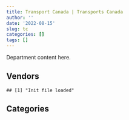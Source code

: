 ```yaml
---
title: Transport Canada | Transports Canada
author: ''
date: '2022-08-15'
slug: tc
categories: []
tags: []
---
```


<script src="/rmarkdown-libs/htmlwidgets/htmlwidgets.js"></script>
<link href="/rmarkdown-libs/datatables-css/datatables-crosstalk.css" rel="stylesheet" />
<script src="/rmarkdown-libs/datatables-binding/datatables.js"></script>
<script src="/rmarkdown-libs/jquery/jquery-3.6.0.min.js"></script>
<link href="/rmarkdown-libs/dt-core-bootstrap/css/dataTables.bootstrap.min.css" rel="stylesheet" />
<link href="/rmarkdown-libs/dt-core-bootstrap/css/dataTables.bootstrap.extra.css" rel="stylesheet" />
<script src="/rmarkdown-libs/dt-core-bootstrap/js/jquery.dataTables.min.js"></script>
<script src="/rmarkdown-libs/dt-core-bootstrap/js/dataTables.bootstrap.min.js"></script>
<link href="/rmarkdown-libs/crosstalk/css/crosstalk.min.css" rel="stylesheet" />
<script src="/rmarkdown-libs/crosstalk/js/crosstalk.min.js"></script>
<script src="/rmarkdown-libs/htmlwidgets/htmlwidgets.js"></script>
<link href="/rmarkdown-libs/datatables-css/datatables-crosstalk.css" rel="stylesheet" />
<script src="/rmarkdown-libs/datatables-binding/datatables.js"></script>
<script src="/rmarkdown-libs/jquery/jquery-3.6.0.min.js"></script>
<link href="/rmarkdown-libs/dt-core-bootstrap/css/dataTables.bootstrap.min.css" rel="stylesheet" />
<link href="/rmarkdown-libs/dt-core-bootstrap/css/dataTables.bootstrap.extra.css" rel="stylesheet" />
<script src="/rmarkdown-libs/dt-core-bootstrap/js/jquery.dataTables.min.js"></script>
<script src="/rmarkdown-libs/dt-core-bootstrap/js/dataTables.bootstrap.min.js"></script>
<link href="/rmarkdown-libs/crosstalk/css/crosstalk.min.css" rel="stylesheet" />
<script src="/rmarkdown-libs/crosstalk/js/crosstalk.min.js"></script>

Department content here.

## Vendors

    ## [1] "Init file loaded"

<div id="htmlwidget-1" style="width:100%;height:auto;" class="datatables html-widget"></div>
<script type="application/json" data-for="htmlwidget-1">{"x":{"style":"bootstrap","filter":"none","vertical":false,"data":[["<a href=\"/vendors/2keys/\">2KEYS<\/a>","<a href=\"/vendors/4plan_consulting/\">4PLAN CONSULTING<\/a>","<a href=\"/vendors/a_hundred_answers/\">A HUNDRED ANSWERS<\/a>","<a href=\"/vendors/abb/\">ABB<\/a>","<a href=\"/vendors/accenture/\">ACCENTURE<\/a>","<a href=\"/vendors/acklands_grainger/\">ACKLANDS GRAINGER<\/a>","<a href=\"/vendors/act/\">ACT<\/a>","<a href=\"/vendors/adga_group/\">ADGA GROUP<\/a>","<a href=\"/vendors/adrm_technology_consulting/\">ADRM TECHNOLOGY CONSULTING<\/a>","<a href=\"/vendors/advanced_business_interiors/\">ADVANCED BUSINESS INTERIORS<\/a>","<a href=\"/vendors/aecom/\">AECOM<\/a>","<a href=\"/vendors/aero_supplies/\">AERO SUPPLIES<\/a>","<a href=\"/vendors/aeropro/\">AEROPRO<\/a>","<a href=\"/vendors/ainsworth/\">AINSWORTH<\/a>","<a href=\"/vendors/air_inuit/\">AIR INUIT<\/a>","<a href=\"/vendors/air_tindi/\">AIR TINDI<\/a>","<a href=\"/vendors/airbus/\">AIRBUS<\/a>","<a href=\"/vendors/alpine_aerotech/\">ALPINE AEROTECH<\/a>","<a href=\"/vendors/altis_human_resources/\">ALTIS HUMAN RESOURCES<\/a>","<a href=\"/vendors/american_bureau_of_shipping/\">AMERICAN BUREAU OF SHIPPING<\/a>","<a href=\"/vendors/aon_reed_stenhouse/\">AON REED STENHOUSE<\/a>","<a href=\"/vendors/apron_fuel_services/\">APRON FUEL SERVICES<\/a>","<a href=\"/vendors/aps_aviation/\">APS AVIATION<\/a>","<a href=\"/vendors/ari_financial_services/\">ARI FINANCIAL SERVICES<\/a>","<a href=\"/vendors/artemp_personnel_services/\">ARTEMP PERSONNEL SERVICES<\/a>","<a href=\"/vendors/asokan_business_interiors/\">ASOKAN BUSINESS INTERIORS<\/a>","<a href=\"/vendors/atlantic_business_interiors/\">ATLANTIC BUSINESS INTERIORS<\/a>","<a href=\"/vendors/attachmate/\">ATTACHMATE<\/a>","<a href=\"/vendors/av_tech/\">AV TECH<\/a>","<a href=\"/vendors/avmax_aviation_services/\">AVMAX AVIATION SERVICES<\/a>","<a href=\"/vendors/bdo_canada/\">BDO CANADA<\/a>","<a href=\"/vendors/bell_canada/\">BELL CANADA<\/a>","<a href=\"/vendors/bell_textron/\">BELL TEXTRON<\/a>","<a href=\"/vendors/bombardier/\">BOMBARDIER<\/a>","<a href=\"/vendors/brandt_tractor/\">BRANDT TRACTOR<\/a>","<a href=\"/vendors/cae/\">CAE<\/a>","<a href=\"/vendors/calian/\">CALIAN<\/a>","<a href=\"/vendors/canada_post/\">CANADA POST<\/a>","<a href=\"/vendors/canadian_bank_note_company/\">CANADIAN BANK NOTE COMPANY<\/a>","<a href=\"/vendors/canadian_corps_of_commissionaires/\">CANADIAN CORPS OF COMMISSIONAIRES<\/a>","<a href=\"/vendors/canadian_helicopters/\">CANADIAN HELICOPTERS<\/a>","<a href=\"/vendors/canadian_maritime_engineering/\">CANADIAN MARITIME ENGINEERING<\/a>","<a href=\"/vendors/canon/\">CANON<\/a>","<a href=\"/vendors/carahsoft_technology/\">CARAHSOFT TECHNOLOGY<\/a>","<a href=\"/vendors/carleton_university/\">CARLETON UNIVERSITY<\/a>","<a href=\"/vendors/carswell/\">CARSWELL<\/a>","<a href=\"/vendors/cbci_telecom/\">CBCI TELECOM<\/a>","<a href=\"/vendors/cdw_canada/\">CDW CANADA<\/a>","<a href=\"/vendors/chantier_davie_canada/\">CHANTIER DAVIE CANADA<\/a>","<a href=\"/vendors/charron_human_resources/\">CHARRON HUMAN RESOURCES<\/a>","<a href=\"/vendors/chevron/\">CHEVRON<\/a>","<a href=\"/vendors/cima/\">CIMA<\/a>","<a href=\"/vendors/cision_canada/\">CISION CANADA<\/a>","<a href=\"/vendors/clariant_canada/\">CLARIANT CANADA<\/a>","<a href=\"/vendors/closereach/\">CLOSEREACH<\/a>","<a href=\"/vendors/cnw_group/\">CNW GROUP<\/a>","<a href=\"/vendors/cofomo/\">COFOMO<\/a>","<a href=\"/vendors/contract_community/\">CONTRACT COMMUNITY<\/a>","<a href=\"/vendors/coradix_technology_consulting/\">CORADIX TECHNOLOGY CONSULTING<\/a>","<a href=\"/vendors/cossette_communications/\">COSSETTE COMMUNICATIONS<\/a>","<a href=\"/vendors/cpcs_transcom/\">CPCS TRANSCOM<\/a>","<a href=\"/vendors/crandall_engineering/\">CRANDALL ENGINEERING<\/a>","<a href=\"/vendors/crestline_coach/\">CRESTLINE COACH<\/a>","<a href=\"/vendors/csdc_systems/\">CSDC SYSTEMS<\/a>","<a href=\"/vendors/dbc_marine_safety_systems/\">DBC MARINE SAFETY SYSTEMS<\/a>","<a href=\"/vendors/delco_automation/\">DELCO AUTOMATION<\/a>","<a href=\"/vendors/dell_computer/\">DELL COMPUTER<\/a>","<a href=\"/vendors/deloitte_and_touche/\">DELOITTE AND TOUCHE<\/a>","<a href=\"/vendors/dexterra/\">DEXTERRA<\/a>","<a href=\"/vendors/diligens/\">DILIGENS<\/a>","<a href=\"/vendors/dillon_consulting/\">DILLON CONSULTING<\/a>","<a href=\"/vendors/dls_technology/\">DLS TECHNOLOGY<\/a>","<a href=\"/vendors/donna_cona/\">DONNA CONA<\/a>","<a href=\"/vendors/dss_marine/\">DSS MARINE<\/a>","<a href=\"/vendors/ecole_de_langues_abce/\">ECOLE DE LANGUES ABCE<\/a>","<a href=\"/vendors/ecole_de_langues_la_cite/\">ECOLE DE LANGUES LA CITE<\/a>","<a href=\"/vendors/ekos_research_associates/\">EKOS RESEARCH ASSOCIATES<\/a>","<a href=\"/vendors/elsevier/\">ELSEVIER<\/a>","<a href=\"/vendors/entrust/\">ENTRUST<\/a>","<a href=\"/vendors/environics_research_group/\">ENVIRONICS RESEARCH GROUP<\/a>","<a href=\"/vendors/equasion_business_technologies/\">EQUASION BUSINESS TECHNOLOGIES<\/a>","<a href=\"/vendors/ernst_young/\">ERNST YOUNG<\/a>","<a href=\"/vendors/esri/\">ESRI<\/a>","<a href=\"/vendors/excel_human_resources/\">EXCEL HUMAN RESOURCES<\/a>","<a href=\"/vendors/extravision_video_technologies/\">EXTRAVISION VIDEO TECHNOLOGIES<\/a>","<a href=\"/vendors/fast_forward_french/\">FAST FORWARD FRENCH<\/a>","<a href=\"/vendors/fast_track_staffing/\">FAST TRACK STAFFING<\/a>","<a href=\"/vendors/fca_canada/\">FCA CANADA<\/a>","<a href=\"/vendors/federal_express_canada/\">FEDERAL EXPRESS CANADA<\/a>","<a href=\"/vendors/felix_technology/\">FELIX TECHNOLOGY<\/a>","<a href=\"/vendors/first_air/\">FIRST AIR<\/a>","<a href=\"/vendors/flightsafety_canada/\">FLIGHTSAFETY CANADA<\/a>","<a href=\"/vendors/ford_motor_company/\">FORD MOTOR COMPANY<\/a>","<a href=\"/vendors/fort_garry_fire_truck/\">FORT GARRY FIRE TRUCK<\/a>","<a href=\"/vendors/francis_canada_truck_centre/\">FRANCIS CANADA TRUCK CENTRE<\/a>","<a href=\"/vendors/freebalance/\">FREEBALANCE<\/a>","<a href=\"/vendors/fujitsu/\">FUJITSU<\/a>","<a href=\"/vendors/gartner/\">GARTNER<\/a>","<a href=\"/vendors/gatestone/\">GATESTONE<\/a>","<a href=\"/vendors/gc_strategies/\">GC STRATEGIES<\/a>","<a href=\"/vendors/gemtec/\">GEMTEC<\/a>","<a href=\"/vendors/general_electric_canada/\">GENERAL ELECTRIC CANADA<\/a>","<a href=\"/vendors/general_motors/\">GENERAL MOTORS<\/a>","<a href=\"/vendors/ghd/\">GHD<\/a>","<a href=\"/vendors/glasshouse_systems/\">GLASSHOUSE SYSTEMS<\/a>","<a href=\"/vendors/global_knowledge/\">GLOBAL KNOWLEDGE<\/a>","<a href=\"/vendors/global_upholstery/\">GLOBAL UPHOLSTERY<\/a>","<a href=\"/vendors/golder_associates/\">GOLDER ASSOCIATES<\/a>","<a href=\"/vendors/goss_gilroy/\">GOSS GILROY<\/a>","<a href=\"/vendors/grand_toy/\">GRAND TOY<\/a>","<a href=\"/vendors/graybridge_international_consulting/\">GRAYBRIDGE INTERNATIONAL CONSULTING<\/a>","<a href=\"/vendors/haworth/\">HAWORTH<\/a>","<a href=\"/vendors/heddle_marine_services/\">HEDDLE MARINE SERVICES<\/a>","<a href=\"/vendors/hitrac/\">HITRAC<\/a>","<a href=\"/vendors/holman_fenwick_willan/\">HOLMAN FENWICK WILLAN<\/a>","<a href=\"/vendors/honeywell/\">HONEYWELL<\/a>","<a href=\"/vendors/hypertec/\">HYPERTEC<\/a>","<a href=\"/vendors/ibiska_telecom/\">IBISKA TELECOM<\/a>","<a href=\"/vendors/ihs_global/\">IHS GLOBAL<\/a>","<a href=\"/vendors/imp_group/\">IMP GROUP<\/a>","<a href=\"/vendors/imperial_oil/\">IMPERIAL OIL<\/a>","<a href=\"/vendors/info_tech_research_group/\">INFO TECH RESEARCH GROUP<\/a>","<a href=\"/vendors/insa/\">INSA<\/a>","<a href=\"/vendors/inter_outaouais/\">INTER OUTAOUAIS<\/a>","<a href=\"/vendors/international_safety_research/\">INTERNATIONAL SAFETY RESEARCH<\/a>","<a href=\"/vendors/ipsos/\">IPSOS<\/a>","<a href=\"/vendors/ipss/\">IPSS<\/a>","<a href=\"/vendors/iron_mountain/\">IRON MOUNTAIN<\/a>","<a href=\"/vendors/irving_oil/\">IRVING OIL<\/a>","<a href=\"/vendors/it_net_consultants/\">IT NET CONSULTANTS<\/a>","<a href=\"/vendors/itex/\">ITEX<\/a>","<a href=\"/vendors/j_j_trailers_manufacturers_and_sales/\">J J TRAILERS MANUFACTURERS AND SALES<\/a>","<a href=\"/vendors/jasco_applied_sciences_canada/\">JASCO APPLIED SCIENCES CANADA<\/a>","<a href=\"/vendors/jht_defense/\">JHT DEFENSE<\/a>","<a href=\"/vendors/jumping_elephants/\">JUMPING ELEPHANTS<\/a>","<a href=\"/vendors/kenn_borek_air/\">KENN BOREK AIR<\/a>","<a href=\"/vendors/keystone_environmental/\">KEYSTONE ENVIRONMENTAL<\/a>","<a href=\"/vendors/kone/\">KONE<\/a>","<a href=\"/vendors/kongsberg/\">KONGSBERG<\/a>","<a href=\"/vendors/konica_minolta_business_solutions/\">KONICA MINOLTA BUSINESS SOLUTIONS<\/a>","<a href=\"/vendors/kpmg/\">KPMG<\/a>","<a href=\"/vendors/kubota_canada/\">KUBOTA CANADA<\/a>","<a href=\"/vendors/l3harris/\">L3HARRIS<\/a>","<a href=\"/vendors/lansdowne_technologies/\">LANSDOWNE TECHNOLOGIES<\/a>","<a href=\"/vendors/lengkeek_vessel_engineering/\">LENGKEEK VESSEL ENGINEERING<\/a>","<a href=\"/vendors/les_entreprises_fervel/\">LES ENTREPRISES FERVEL<\/a>","<a href=\"/vendors/lionbridge/\">LIONBRIDGE<\/a>","<a href=\"/vendors/lumina_it/\">LUMINA IT<\/a>","<a href=\"/vendors/m_d_charlton/\">M D CHARLTON<\/a>","<a href=\"/vendors/makwa_resourcing/\">MAKWA RESOURCING<\/a>","<a href=\"/vendors/manpower_services_canada/\">MANPOWER SERVICES CANADA<\/a>","<a href=\"/vendors/maplesoft_consulting/\">MAPLESOFT CONSULTING<\/a>","<a href=\"/vendors/marine_recycling/\">MARINE RECYCLING<\/a>","<a href=\"/vendors/maxsys_staffing_and_consulting/\">MAXSYS STAFFING AND CONSULTING<\/a>","<a href=\"/vendors/michelin/\">MICHELIN<\/a>","<a href=\"/vendors/microsoft_canada/\">MICROSOFT CANADA<\/a>","<a href=\"/vendors/mid_canada_mod_center/\">MID CANADA MOD CENTER<\/a>","<a href=\"/vendors/mindwire_systems/\">MINDWIRE SYSTEMS<\/a>","<a href=\"/vendors/mishkumi_technologies/\">MISHKUMI TECHNOLOGIES<\/a>","<a href=\"/vendors/mitsubishi_motor_sales/\">MITSUBISHI MOTOR SALES<\/a>","<a href=\"/vendors/mnp/\">MNP<\/a>","<a href=\"/vendors/morpho_canada/\">MORPHO CANADA<\/a>","<a href=\"/vendors/mustang_survival/\">MUSTANG SURVIVAL<\/a>","<a href=\"/vendors/nations_translation_group/\">NATIONS TRANSLATION GROUP<\/a>","<a href=\"/vendors/nattiq/\">NATTIQ<\/a>","<a href=\"/vendors/naut_mawt_tribal_council/\">NAUT MAWT TRIBAL COUNCIL<\/a>","<a href=\"/vendors/nav_canada/\">NAV CANADA<\/a>","<a href=\"/vendors/newfound_recruiting/\">NEWFOUND RECRUITING<\/a>","<a href=\"/vendors/nisha_techonologies/\">NISHA TECHONOLOGIES<\/a>","<a href=\"/vendors/nissan_canada/\">NISSAN CANADA<\/a>","<a href=\"/vendors/nortrax_canada/\">NORTRAX CANADA<\/a>","<a href=\"/vendors/nova_networks/\">NOVA NETWORKS<\/a>","<a href=\"/vendors/nuix_north_america/\">NUIX NORTH AMERICA<\/a>","<a href=\"/vendors/online_constructors/\">ONLINE CONSTRUCTORS<\/a>","<a href=\"/vendors/onx_enterprise_solutions/\">ONX ENTERPRISE SOLUTIONS<\/a>","<a href=\"/vendors/opentext/\">OPENTEXT<\/a>","<a href=\"/vendors/optiv_canada_federal/\">OPTIV CANADA FEDERAL<\/a>","<a href=\"/vendors/oracle_canada/\">ORACLE CANADA<\/a>","<a href=\"/vendors/orangutech/\">ORANGUTECH<\/a>","<a href=\"/vendors/paladin_group/\">PALADIN GROUP<\/a>","<a href=\"/vendors/palfinger_marine/\">PALFINGER MARINE<\/a>","<a href=\"/vendors/patlon_aircraft_industries/\">PATLON AIRCRAFT INDUSTRIES<\/a>","<a href=\"/vendors/pattison_sign_group/\">PATTISON SIGN GROUP<\/a>","<a href=\"/vendors/peerless_garments/\">PEERLESS GARMENTS<\/a>","<a href=\"/vendors/peters_construction/\">PETERS CONSTRUCTION<\/a>","<a href=\"/vendors/petro_air_services/\">PETRO AIR SERVICES<\/a>","<a href=\"/vendors/petrovalue_products/\">PETROVALUE PRODUCTS<\/a>","<a href=\"/vendors/phaselock_systems_international/\">PHASELOCK SYSTEMS INTERNATIONAL<\/a>","<a href=\"/vendors/pitney_bowes/\">PITNEY BOWES<\/a>","<a href=\"/vendors/pleiad_canada/\">PLEIAD CANADA<\/a>","<a href=\"/vendors/pmg_technologies/\">PMG TECHNOLOGIES<\/a>","<a href=\"/vendors/podolinsky_equipment/\">PODOLINSKY EQUIPMENT<\/a>","<a href=\"/vendors/portage_personnel/\">PORTAGE PERSONNEL<\/a>","<a href=\"/vendors/pra/\">PRA<\/a>","<a href=\"/vendors/precisionerp/\">PRECISIONERP<\/a>","<a href=\"/vendors/pricewaterhouse_coopers/\">PRICEWATERHOUSE COOPERS<\/a>","<a href=\"/vendors/primex_project_management/\">PRIMEX PROJECT MANAGEMENT<\/a>","<a href=\"/vendors/printers_plus/\">PRINTERS PLUS<\/a>","<a href=\"/vendors/pro_tec_fire_services_of_canada/\">PRO TEC FIRE SERVICES OF CANADA<\/a>","<a href=\"/vendors/prologic_systems/\">PROLOGIC SYSTEMS<\/a>","<a href=\"/vendors/promaxis/\">PROMAXIS<\/a>","<a href=\"/vendors/proquest/\">PROQUEST<\/a>","<a href=\"/vendors/prosci_canada/\">PROSCI CANADA<\/a>","<a href=\"/vendors/protak_consulting_group/\">PROTAK CONSULTING GROUP<\/a>","<a href=\"/vendors/purelogic/\">PURELOGIC<\/a>","<a href=\"/vendors/purespirit_solutions/\">PURESPIRIT SOLUTIONS<\/a>","<a href=\"/vendors/qmr/\">QMR<\/a>","<a href=\"/vendors/quantum_management_services/\">QUANTUM MANAGEMENT SERVICES<\/a>","<a href=\"/vendors/quorum/\">QUORUM<\/a>","<a href=\"/vendors/rampart_international/\">RAMPART INTERNATIONAL<\/a>","<a href=\"/vendors/randstad/\">RANDSTAD<\/a>","<a href=\"/vendors/raymond_chabot_grant_thornton/\">RAYMOND CHABOT GRANT THORNTON<\/a>","<a href=\"/vendors/risk_sciences_international/\">RISK SCIENCES INTERNATIONAL<\/a>","<a href=\"/vendors/rockwell_collins_canada/\">ROCKWELL COLLINS CANADA<\/a>","<a href=\"/vendors/rogers/\">ROGERS<\/a>","<a href=\"/vendors/rosborough_boats/\">ROSBOROUGH BOATS<\/a>","<a href=\"/vendors/roxboro_excavation/\">ROXBORO EXCAVATION<\/a>","<a href=\"/vendors/sap/\">SAP<\/a>","<a href=\"/vendors/sas_institute/\">SAS INSTITUTE<\/a>","<a href=\"/vendors/serco/\">SERCO<\/a>","<a href=\"/vendors/sharp_electronics/\">SHARP ELECTRONICS<\/a>","<a href=\"/vendors/shell_canada_products/\">SHELL CANADA PRODUCTS<\/a>","<a href=\"/vendors/shi_canada/\">SHI CANADA<\/a>","<a href=\"/vendors/si_systems/\">SI SYSTEMS<\/a>","<a href=\"/vendors/sierra_systems_group/\">SIERRA SYSTEMS GROUP<\/a>","<a href=\"/vendors/simex_defence/\">SIMEX DEFENCE<\/a>","<a href=\"/vendors/simplex_grinnell/\">SIMPLEX GRINNELL<\/a>","<a href=\"/vendors/skillsoft_canada/\">SKILLSOFT CANADA<\/a>","<a href=\"/vendors/snc_lavalin/\">SNC LAVALIN<\/a>","<a href=\"/vendors/softchoice/\">SOFTCHOICE<\/a>","<a href=\"/vendors/solotech/\">SOLOTECH<\/a>","<a href=\"/vendors/southwest_research_institute/\">SOUTHWEST RESEARCH INSTITUTE<\/a>","<a href=\"/vendors/sra_staffing_solutions/\">SRA STAFFING SOLUTIONS<\/a>","<a href=\"/vendors/stantec/\">STANTEC<\/a>","<a href=\"/vendors/stoneworks_technologies/\">STONEWORKS TECHNOLOGIES<\/a>","<a href=\"/vendors/stratos/\">STRATOS<\/a>","<a href=\"/vendors/subaru_canada/\">SUBARU CANADA<\/a>","<a href=\"/vendors/suncor_energy/\">SUNCOR ENERGY<\/a>","<a href=\"/vendors/systematix_solutions/\">SYSTEMATIX SOLUTIONS<\/a>","<a href=\"/vendors/systemscope/\">SYSTEMSCOPE<\/a>","<a href=\"/vendors/tankatek/\">TANKATEK<\/a>","<a href=\"/vendors/teknion/\">TEKNION<\/a>","<a href=\"/vendors/teksystems_canada/\">TEKSYSTEMS CANADA<\/a>","<a href=\"/vendors/telus_canada/\">TELUS CANADA<\/a>","<a href=\"/vendors/tenaquip/\">TENAQUIP<\/a>","<a href=\"/vendors/teramach_technologies/\">TERAMACH TECHNOLOGIES<\/a>","<a href=\"/vendors/tes_contract_services/\">TES CONTRACT SERVICES<\/a>","<a href=\"/vendors/testforce_systems/\">TESTFORCE SYSTEMS<\/a>","<a href=\"/vendors/tetra_tech/\">TETRA TECH<\/a>","<a href=\"/vendors/the_aim_group/\">THE AIM GROUP<\/a>","<a href=\"/vendors/the_halifax_computer_consulting_group/\">THE HALIFAX COMPUTER CONSULTING GROUP<\/a>","<a href=\"/vendors/the_masha_krupp_translation_group/\">THE MASHA KRUPP TRANSLATION GROUP<\/a>","<a href=\"/vendors/the_right_door_consulting/\">THE RIGHT DOOR CONSULTING<\/a>","<a href=\"/vendors/thermo_fisher_scientific/\">THERMO FISHER SCIENTIFIC<\/a>","<a href=\"/vendors/thomson_reuters/\">THOMSON REUTERS<\/a>","<a href=\"/vendors/thyssenkrupp_elevator/\">THYSSENKRUPP ELEVATOR<\/a>","<a href=\"/vendors/titan_boats/\">TITAN BOATS<\/a>","<a href=\"/vendors/toromont/\">TOROMONT<\/a>","<a href=\"/vendors/totem_offisource/\">TOTEM OFFISOURCE<\/a>","<a href=\"/vendors/toyota_canada/\">TOYOTA CANADA<\/a>","<a href=\"/vendors/tpg_technology_consultants/\">TPG TECHNOLOGY CONSULTANTS<\/a>","<a href=\"/vendors/transpolar_technology/\">TRANSPOLAR TECHNOLOGY<\/a>","<a href=\"/vendors/trm_technologies/\">TRM TECHNOLOGIES<\/a>","<a href=\"/vendors/tulmar_safety_systems/\">TULMAR SAFETY SYSTEMS<\/a>","<a href=\"/vendors/tundra_technical_solutions/\">TUNDRA TECHNICAL SOLUTIONS<\/a>","<a href=\"/vendors/turtle_island_staffing/\">TURTLE ISLAND STAFFING<\/a>","<a href=\"/vendors/tyco_integrated_fire_security/\">TYCO INTEGRATED FIRE SECURITY<\/a>","<a href=\"/vendors/ubiqus_canada/\">UBIQUS CANADA<\/a>","<a href=\"/vendors/unisource/\">UNISOURCE<\/a>","<a href=\"/vendors/universite_laval/\">UNIVERSITE LAVAL<\/a>","<a href=\"/vendors/university_of_alberta/\">UNIVERSITY OF ALBERTA<\/a>","<a href=\"/vendors/university_of_british_columbia/\">UNIVERSITY OF BRITISH COLUMBIA<\/a>","<a href=\"/vendors/university_of_new_brunswick/\">UNIVERSITY OF NEW BRUNSWICK<\/a>","<a href=\"/vendors/university_of_ottawa/\">UNIVERSITY OF OTTAWA<\/a>","<a href=\"/vendors/university_of_toronto/\">UNIVERSITY OF TORONTO<\/a>","<a href=\"/vendors/university_of_waterloo/\">UNIVERSITY OF WATERLOO<\/a>","<a href=\"/vendors/university_of_western_ontario/\">UNIVERSITY OF WESTERN ONTARIO<\/a>","<a href=\"/vendors/vector_aerospace/\">VECTOR AEROSPACE<\/a>","<a href=\"/vendors/veritaaq_technology_house/\">VERITAAQ TECHNOLOGY HOUSE<\/a>","<a href=\"/vendors/wajax/\">WAJAX<\/a>","<a href=\"/vendors/wartsila/\">WARTSILA<\/a>","<a href=\"/vendors/wolters_kluwer/\">WOLTERS KLUWER<\/a>","<a href=\"/vendors/workdynamics_technologies/\">WORKDYNAMICS TECHNOLOGIES<\/a>","<a href=\"/vendors/wsp/\">WSP<\/a>","<a href=\"/vendors/xerox/\">XEROX<\/a>","<a href=\"/vendors/xpert_solutions_technologiques/\">XPERT SOLUTIONS TECHNOLOGIQUES<\/a>","<a href=\"/vendors/yamaha_motors_canada/\">YAMAHA MOTORS CANADA<\/a>","<a href=\"/vendors/york_university/\">YORK UNIVERSITY<\/a>","<a href=\"/vendors/zutphen_contractor/\">ZUTPHEN CONTRACTOR<\/a>"],["$     77,943.31",null,"$     14,548.75",null,"$     24,998.99","$     12,767.00","$    289,815.66","$  1,741,363.16","$  3,062,231.03","$    314,896.86","$    194,786.10","$    666,744.59","$  1,064,138.75",null,null,null,null,"$    539,018.16","$    874,387.53",null,"$    162,532.71","$    183,218.16","$  1,386,553.64","$      5,315.42","$     78,499.36",null,null,null,null,"$     49,687.36",null,null,"$  1,437,968.36","$  1,704,744.74","$     37,934.14","$    697,568.62","$    622,899.75","$    104,855.00","$    760,395.34","$  3,722,896.97",null,"$    763,753.48","$      2,389.75","$    304,248.00","$     18,248.66","$      5,327.09",null,"$     13,388.80",null,null,null,"$     24,353.76",null,"$     60,900.00","$    245,589.98","$     29,866.73","$  1,659,763.95",null,"$    483,926.14","$     57,271.06","$  1,250,426.49","$     24,560.55",null,"$     73,968.29",null,null,null,"$    253,903.61",null,null,"$    360,262.97","$    295,459.64","$     29,119.26","$     50,528.58",null,"$     78,738.85","$     67,021.44",null,"$     35,671.05",null,"$  1,199,271.99","$     24,998.42","$     70,714.94","$    267,894.79","$    326,769.96","$     11,875.00","$     74,580.00","$    203,684.75","$    222,132.53",null,"$     30,744.44","$     18,150.41","$    243,829.84",null,null,"$     74,347.01","$     22,832.78","$    347,948.86","$     40,122.74","$     70,384.88","$     10,429.90",null,"$    568,025.19","$     56,857.64",null,null,"$    182,013.56",null,"$     82,772.50","$     47,815.89",null,null,"$  1,986,595.42","$    100,500.70",null,"$    515,291.43","$    165,793.30","$    986,082.61",null,null,"$    785,448.43",null,null,null,"$     29,948.84",null,"$     52,616.45","$    229,071.43","$    378,261.87","$    193,024.74",null,null,"$    235,265.86","$     39,489.29","$     23,391.00",null,"$     24,950.10","$     32,327.14",null,"$    127,043.21","$    900,409.26","$     77,485.94",null,"$     73,337.00","$     39,439.76","$    359,145.85","$    746,346.66","$     31,011.60",null,null,"$  1,439,140.78",null,"$  1,122,081.18","$    114,726.00",null,"$  1,417,923.30",null,"$  3,198,319.09","$    234,897.60","$    308,953.41",null,"$    464,096.69","$     18,683.70",null,"$  1,585,324.55",null,"$     12,791.87",null,"$  6,406,671.25","$    105,215.92","$  1,175,445.54","$     68,606.64",null,"$     24,990.00",null,"$    243,872.68",null,"$  1,572,382.16",null,"$    190,799.99",null,null,"$     39,955.17","$     62,055.30","$    102,339.30",null,"$    628,868.99","$     55,176.16","$     53,640.59","$     11,025.00","$ 11,906,666.91",null,"$     48,351.32",null,null,null,null,"$     11,705.95","$  1,226,052.59","$     57,755.49","$    485,026.44",null,"$    247,759.20",null,null,null,"$    388,345.86","$    166,935.09","$  1,435,319.58","$     49,826.98","$     29,246.79",null,"$     37,084.28","$     28,603.44",null,null,"$     42,940.11","$    101,535.72","$      1,604.72",null,"$      2,002.77","$     45,454.65",null,"$  3,150,353.97","$     55,601.65","$     10,409.81",null,"$     25,165.55","$     13,198.40","$    656,448.14","$    281,595.30",null,"$    158,652.00","$    309,087.68",null,null,"$     60,382.43",null,"$  1,294,171.47","$    667,613.56","$     24,465.62","$    279,792.53","$  1,114,087.37","$    581,543.61","$     16,133.23",null,null,"$     14,120.48",null,"$    105,417.70",null,"$     18,228.92","$    135,996.09",null,null,null,"$    340,104.11",null,"$     58,611.87","$    774,675.37","$    575,890.19","$     81,489.35","$    284,779.06",null,null,"$     14,562.44","$      4,806.27",null,"$     60,511.33","$    126,495.85","$      2,828.57","$     25,000.00","$    110,988.72","$     94,315.25",null,"$     24,998.99","$    484,866.84","$  5,108,255.08","$    138,321.19",null,"$  1,182,427.30","$     56,084.16","$    112,744.31","$    250,430.98","$  1,367,130.24","$     45,200.00",null,null,null],[null,"$     24,860.00","$     24,999.89",null,null,null,"$    219,813.37","$  1,607,443.27","$  3,117,517.30","$    162,895.31","$    111,894.79","$    681,129.55","$  1,064,138.75",null,"$     59,228.98",null,null,"$  1,134,189.78","$    729,424.95","$      3,322.98","$    170,019.85","$     44,111.65","$  1,085,365.00","$      6,642.48",null,null,"$     11,302.20",null,null,"$     30,332.48",null,null,"$    785,962.07","$  3,797,967.99",null,null,"$    673,692.49","$     10,500.00","$    127,079.77","$  3,419,650.75","$     13,560.00","$  2,859,977.77","$      2,231.69",null,null,null,"$     11,306.87","$     52,146.74",null,"$      3,199.95","$     15,750.00",null,null,"$    220,962.84","$      2,991.37","$     29,226.55","$  2,325,469.77","$    150,845.03","$     99,750.96","$    292,611.25","$  1,905,807.77",null,"$    109,135.00","$     55,521.95","$  2,017,346.76",null,null,"$    755,606.83",null,"$      5,243.92","$  1,924,757.55","$    303,817.12",null,null,"$     40,051.65","$     78,357.05","$    120,244.36",null,"$    114,844.49","$     41,386.45",null,"$    487,332.28","$    310,310.91","$     11,390.40",null,"$     50,838.00","$     24,860.00","$     90,368.83","$     34,943.68","$    164,430.00","$     31,001.73","$     10,983.07","$    410,536.69",null,null,"$    429,010.00","$     41,264.10","$  1,514,377.36",null,"$     59,452.12",null,null,"$    327,411.19","$     21,626.32",null,null,"$     45,426.29","$    166,141.12",null,"$     19,635.00","$     13,740.80","$     27,847.97",null,"$    246,395.71",null,"$    326,797.85","$    961,804.58","$    978,839.07","$     47,373.69",null,"$    644,780.32",null,null,null,null,null,"$     92,134.36","$    258,886.30","$    369,450.00",null,"$     11,890.16","$     28,832.81","$  1,049,498.39",null,null,"$  1,200,622.50",null,"$     32,327.14","$     24,207.99","$    137,880.04","$    335,957.20",null,null,null,"$    364,876.45","$    359,145.85","$    562,315.98",null,null,null,"$    921,877.22","$     46,381.76","$  1,432,026.68","$     92,423.39","$     11,633.63","$    654,431.67","$    970,285.82","$  3,008,385.31",null,"$    373,140.88",null,"$    503,646.69","$     32,095.14","$      5,160.70","$  1,273,038.54","$     13,387.50","$     21,850.98","$     24,860.00","$  1,437,132.36",null,"$    229,905.00","$      1,043.01",null,"$     13,072.50","$     19,888.00","$    257,689.64",null,"$  2,455,256.24",null,"$    216,762.21",null,"$     15,735.94",null,"$    177,975.00",null,null,"$     14,221.46","$    113,675.01","$     31,369.76",null,"$ 84,683,188.08","$     37,792.34","$     92,399.11",null,null,"$    100,259.25",null,"$     45,572.43","$  1,226,052.59","$     28,247.56","$  1,102,028.49",null,"$    443,445.90",null,null,"$     39,460.14","$    228,051.32","$     20,672.05","$  1,180,423.23","$     58,398.90","$     60,756.43","$    180,050.17","$     89,579.88","$     28,445.63",null,"$    381,052.50","$     32,104.35","$    160,394.60","$    146,029.78",null,"$      2,002.77","$     33,900.00",null,"$  2,024,530.84","$     83,903.21","$    206,146.16","$     84,814.41",null,"$    334,376.66","$     50,381.12",null,"$     23,233.18",null,"$    607,965.94",null,"$     24,961.70",null,null,"$  1,251,944.92","$    705,990.92",null,"$    129,079.42","$    757,564.83","$    432,287.05",null,null,"$    209,553.26","$    125,706.97","$     17,640.00",null,null,"$     43,198.67","$    125,752.73",null,null,null,"$     74,721.42",null,null,"$    508,407.17","$    170,359.45","$    104,857.02","$    283,529.62",null,null,"$     50,625.99","$      4,806.27","$    189,004.99",null,null,"$     19,171.43",null,"$    247,450.41","$      6,859.85",null,null,"$    448,492.25","$  4,170,615.88","$    208,327.70","$     15,275.83","$    256,959.87","$     10,848.00","$    292,829.03","$    112,077.10","$  1,340,843.50",null,null,null,null],[null,"$     93,600.00",null,null,null,null,"$    284,834.03","$    574,562.84","$  1,219,300.16","$    798,025.84","$    316,835.77","$  1,826,926.68","$  1,131,471.02",null,"$     29,695.54","$     37,243.08",null,"$  1,831,843.07","$  1,026,001.08","$     15,592.45","$    126,321.47",null,"$  1,214,772.00","$    104,861.19",null,null,null,null,null,"$  7,359,876.05","$     39,550.00","$  1,968,918.20","$  2,874,931.12","$  2,444,539.58",null,"$    211,272.12","$    208,202.11","$     11,550.00",null,"$  3,762,239.72",null,"$  1,485,715.94","$      2,013.18","$     28,807.32","$     49,360.00",null,null,"$    210,507.93","$  1,130,000.00","$     26,258.78","$     16,800.00",null,null,"$     82,198.16","$     17,899.20","$     56,377.17","$  2,331,840.92","$    192,460.27","$    114,538.68","$    159,287.60","$  1,633,199.95",null,null,"$     81,166.96",null,"$      7,251.85","$     12,779.85","$  1,369,434.92",null,"$     22,947.35",null,"$    385,931.72",null,"$    202,951.29","$     27,791.73","$     11,520.00","$     17,205.25","$      6,925.87","$     37,697.69","$     78,461.81","$    104,293.35","$  1,675,108.10","$    141,375.11","$    265,859.62",null,"$     34,994.00","$     41,200.16",null,"$     47,206.07","$    235,831.00","$     94,166.67",null,"$    100,604.10",null,"$    248,400.00","$    298,975.05","$  3,020,532.01","$    562,248.52","$     23,248.36","$     49,563.33",null,"$     29,652.98","$     91,601.33","$     29,389.04","$    149,608.38",null,"$    226,108.92","$    354,948.26",null,"$     19,635.00","$     96,494.36","$     54,008.56",null,"$    147,354.29",null,"$    450,006.77","$    464,930.78","$     65,316.01",null,null,"$    482,903.95","$    127,235.77",null,null,null,null,"$    208,010.24","$    242,108.28","$    418,950.00",null,null,null,"$  2,310,073.94",null,null,null,null,"$     24,356.06",null,"$    174,979.91","$    265,010.17","$    140,416.48","$     49,603.94",null,"$    523,538.67","$    360,129.81",null,"$     46,577.38","$     24,612.34","$     33,369.13","$    658,365.85","$     46,508.84","$  1,435,950.04","$     50,120.31",null,"$  2,571,355.63","$  1,703,841.21","$  3,570,006.50",null,"$     44,933.89",null,"$    496,664.67","$     13,523.58","$     24,530.08","$    241,686.15",null,"$     17,498.22",null,"$  1,826,844.38",null,null,"$     11,929.39","$     58,815.62","$     37,458.75",null,null,null,"$  1,708,764.68",null,"$    155,715.21",null,"$     24,744.64",null,"$    140,944.90",null,null,"$     86,250.00","$    127,053.31","$     59,550.79",null,"$ 15,787,469.06",null,"$     92,652.26","$     37,290.00","$     55,039.02","$     81,768.16",null,"$     36,005.46","$  1,229,411.64",null,null,"$     88,107.64","$    161,674.75","$      8,553.03","$     24,295.00","$     35,894.36","$    271,856.86","$     24,017.20","$  1,087,400.34","$     80,806.73","$      5,232.22","$    172,905.33","$    400,911.48","$     29,299.00","$    484,483.59",null,"$     77,815.83","$    160,767.36","$    144,640.00",null,"$      2,008.26","$     46,000.00",null,"$    790,064.90","$    119,227.87","$    527,332.21","$     84,488.70",null,"$    176,304.07","$    142,699.55","$     44,567.99","$     15,570.50",null,"$    463,658.06","$    103,143.06",null,null,"$     16,800.00","$    559,907.76","$    761,326.03","$     78,297.72","$    227,343.78","$    572,252.15","$    248,565.27","$     53,884.49","$     83,902.50","$    559,828.42","$     16,207.42",null,null,"$     39,324.00","$     87,126.48","$     36,979.71","$     56,546.06","$      4,324.77","$    542,320.43","$    174,191.33",null,null,null,"$     77,005.85",null,"$    186,871.25","$     14,252.78",null,"$    204,359.80","$      4,819.44","$    206,495.01","$     33,404.71","$     12,924.50","$      9,409.09",null,"$    188,398.95","$     50,651.06","$      2,578.16",null,"$    421,770.24","$ 11,534,255.14","$    158,553.19","$     23,324.40","$     84,117.10","$     24,295.00","$  1,405,243.79","$    258,776.13","$  1,477,019.18",null,"$     36,750.00","$     24,970.00",null],[null,null,null,"$    674,771.70","$     38,974.11","$     20,907.60","$    293,012.79","$    158,492.96","$    186,594.98","$    463,513.11","$    207,056.68","$  1,898,667.82","$  1,160,499.99","$     13,219.50",null,"$     30,687.95","$     39,723.53","$    551,455.33","$  1,596,524.24","$     39,535.88","$    214,874.57",null,"$  1,849,117.95","$    126,560.00","$     15,945.24","$     24,780.90",null,"$     29,666.68","$     11,353.78","$    453,905.15",null,"$     21,744.24","$  1,736,578.14","$    371,590.97","$    378,874.65",null,"$     99,463.89",null,null,"$  3,656,366.43",null,"$     95,342.43","$      2,007.68","$     35,392.65","$     69,667.64",null,null,"$      5,356.66","$  2,826,294.60","$     12,296.87",null,null,"$     24,997.17","$    265,805.37",null,"$     33,900.00","$    778,637.12","$     27,685.00","$    581,045.15","$    282,750.59","$  1,213,170.56",null,null,null,null,"$     12,939.57",null,"$  1,397,935.67","$      3,316.25","$      5,531.89","$    612,715.52","$    202,859.39","$     40,000.00","$    409,592.01",null,"$    107,914.05","$    133,615.20","$     62,680.92",null,null,"$    179,865.03","$  1,578,664.51","$    273,770.37","$    297,211.84",null,"$     53,056.20","$    107,836.97",null,"$     50,976.97","$     11,625.80","$     93,909.38",null,"$     72,460.50","$     15,750.00",null,"$    176,638.81","$  3,129,220.63","$    540,774.87","$     10,651.64",null,null,null,"$    357,793.95",null,null,"$     53,675.00","$     23,236.16","$    175,769.24",null,"$    149,588.76","$     74,179.30","$     24,747.00",null,null,"$144,098,850.00",null,"$  1,795,322.42","$     85,591.10",null,"$    288,150.00","$    447,587.25","$     82,778.69","$     31,639.39","$    164,963.05",null,"$     98,157.99","$      2,034.00","$    167,002.27",null,null,null,null,"$  2,095,367.82","$     17,176.23",null,null,null,null,null,"$    123,384.74","$    190,423.34","$     90,116.80",null,null,"$  1,825,403.52","$    359,145.85","$    257,241.33","$     73,689.30",null,"$    362,473.02",null,"$     33,547.36",null,null,"$     85,477.95","$  2,550,773.98","$  1,577,336.54","$  1,012,089.26",null,"$  1,394,915.25","$     32,035.50",null,"$     10,327.21","$     75,313.06","$      5,002.20",null,"$     10,859.82",null,"$     21,745.35",null,null,null,"$     39,891.76",null,null,"$     28,503.57","$    368,945.00","$  1,318,552.87","$     63,852.74","$     14,180.48","$    239,120.85","$     68,934.40","$     12,501.81","$    125,091.00",null,"$     24,719.62",null,"$     21,549.67","$     12,111.61",null,"$ 23,913,212.14",null,"$     95,213.85",null,null,"$    532,953.16","$     24,923.55","$     14,811.28","$    433,317.22",null,null,"$     20,681.41","$    100,803.91","$     18,069.77",null,null,"$    206,633.33",null,"$  1,084,429.30","$     13,277.50","$     29,380.93","$    113,522.63","$    369,113.57","$     65,466.90",null,null,"$     77,603.22","$    147,193.80",null,"$     36,850.43","$        334.71",null,"$     31,203.73","$    719,462.70",null,"$    153,011.59","$     95,180.17",null,"$    227,889.47","$     30,300.22",null,"$      9,532.96",null,"$    256,435.37","$     18,803.20",null,null,"$     21,000.00","$    139,212.04","$     79,523.75","$    274,390.08","$     72,028.44","$  1,180,971.46","$     87,414.35","$     13,108.00","$    106,217.83","$    558,298.83","$    330,159.90",null,null,null,"$     55,151.64","$     86,691.11",null,"$     17,346.60","$     16,189.03",null,"$     15,750.00",null,"$     35,898.97","$    418,747.34","$     86,798.08","$    222,821.25",null,"$     26,338.44",null,"$     16,220.51",null,"$     44,621.75","$     93,676.73","$     48,390.91",null,"$    682,668.74","$     59,365.39","$     20,021.84",null,"$     79,059.77","$  2,122,232.98","$    538,996.99",null,"$     71,427.30","$     24,973.00","$    948,365.03","$    478,926.60","$  1,184,224.89",null,"$     18,900.00","$     34,970.00","$    171,873.55"]],"container":"<table class=\"table table-striped table-hover row-border order-column display\">\n  <thead>\n    <tr>\n      <th>Vendor<\/th>\n      <th>2017-2018<\/th>\n      <th>2018-2019<\/th>\n      <th>2019-2020<\/th>\n      <th>2020-2021<\/th>\n    <\/tr>\n  <\/thead>\n<\/table>","options":{"order":[[4,"desc"]],"pageLength":10,"autoWidth":true,"columnDefs":[],"orderClasses":false}},"evals":[],"jsHooks":[]}</script>

## Categories

<div id="htmlwidget-2" style="width:100%;height:auto;" class="datatables html-widget"></div>
<script type="application/json" data-for="htmlwidget-2">{"x":{"style":"bootstrap","filter":"none","vertical":false,"data":[["<a href=\"/categories/1_facilities_and_construction/\">1_facilities_and_construction<\/a>","<a href=\"/categories/10_office_management/\">10_office_management<\/a>","<a href=\"/categories/2_professional_services/\">2_professional_services<\/a>","<a href=\"/categories/3_information_technology/\">3_information_technology<\/a>","<a href=\"/categories/4_medical/\">4_medical<\/a>","<a href=\"/categories/5_transportation_and_logistics/\">5_transportation_and_logistics<\/a>","<a href=\"/categories/6_industrial_products_and_services/\">6_industrial_products_and_services<\/a>","<a href=\"/categories/7_travel/\">7_travel<\/a>","<a href=\"/categories/8_security_and_protection/\">8_security_and_protection<\/a>","<a href=\"/categories/9_human_capital/\">9_human_capital<\/a>",null],["$  6,782,793.70","$  5,311,254.92","$ 39,548,786.27","$ 44,364,447.18","$    803,137.00","$ 33,402,111.03","$  6,135,852.66","$     24,736.58","$  3,861,505.43","$  3,233,118.22",null],["$  7,312,214.71","$  4,106,742.23","$118,564,846.26","$ 33,699,663.86","$    637,365.27","$ 38,437,066.33","$  5,616,554.22",null,"$  3,579,648.61","$  5,508,126.95",null],["$ 10,533,832.03","$  4,939,419.90","$ 41,964,835.04","$ 35,316,316.31","$    615,660.07","$ 54,147,507.88","$ 11,148,967.90",null,"$  3,950,862.69","$  4,943,675.35",null],["$ 12,103,756.47","$  3,170,250.32","$ 49,977,067.80","$ 28,722,631.52","$    991,271.30","$182,454,381.55","$  9,180,848.18","$     69,465.61","$  4,039,303.30","$  6,104,017.39","$     83,243.72"]],"container":"<table class=\"table table-striped table-hover row-border order-column display\">\n  <thead>\n    <tr>\n      <th>Category<\/th>\n      <th>2017-2018<\/th>\n      <th>2018-2019<\/th>\n      <th>2019-2020<\/th>\n      <th>2020-2021<\/th>\n    <\/tr>\n  <\/thead>\n<\/table>","options":{"order":[[4,"desc"]],"pageLength":20,"autoWidth":true,"columnDefs":[],"orderClasses":false,"lengthMenu":[10,20,25,50,100]}},"evals":[],"jsHooks":[]}</script>
